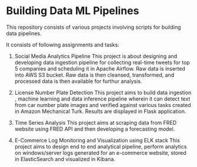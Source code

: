 # Building Data ML Pipelines
This repository consists of various projects involving scripts for building data pipelines.

It consists of following assignments and tasks:

1. Social Media Analytics Pipeline
This project is about designing and developing data ingestion pipeline for collecting real-time tweets for top 5 companies and scheduling it in Apache Airflow. Raw data is inserted into AWS S3 bucket. Raw data is then cleansed, transformed, and processed data is then available for furthur analysis. 

2. License Number Plate Detection
This project aims to build data ingestion , machine learning and data inference pipeline wherein it can detect text from car number plate images and verified against various tasks created in Amazon Mechanical Turk. Results are displayed in Flask application.

3. Time Series Analysis
This project aims at scraping data from FRED website using FRED API and then developing a forecasting model. 

4. E-Commerce Log Monitoring and Visualization using ELK stack
This project aims to design end to end analytical pipeline, perform analytics on windows/server logs generated for an e-commerce website, stored in ElasticSearch and visualized in Kibana.  
